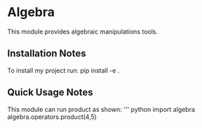 Algebra
=======

This module provides algebraic manipulations tools.

Installation Notes
------------------

To install my project run: pip install -e . 

Quick Usage Notes
-----------------

This module can run product as shown:
''' python
import algebra
algebra.operators.product(4,5)